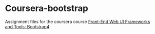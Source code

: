 # Coursera-bootstrap
Assignment files for the coursera course [Front-End Web UI Frameworks and Tools: Bootstrap4](https://www.coursera.org/learn/bootstrap-4)

